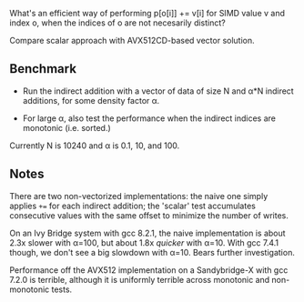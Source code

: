 What's an efficient way of performing p[o[i]] += v[i] for SIMD value v and index o,
when the indices of o are not necesarily distinct?

Compare scalar approach with AVX512CD-based vector solution.

## Benchmark

* Run the indirect addition with a vector of data of size N and α*N indirect additions,
for some density factor α.

* For large α, also test the performance when the indirect indices are monotonic (i.e.
sorted.)

Currently N is 10240 and α is 0.1, 10, and 100.

## Notes

There are two non-vectorized implementations: the naive one simply applies `+=` for each
indirect addition; the 'scalar' test accumulates consecutive values with the same offset
to minimize the number of writes.

On an Ivy Bridge system with gcc 8.2.1, the naive implementation is about 2.3x slower
with α=100, but about 1.8x _quicker_ with α=10. With gcc 7.4.1 though, we don't see
a big slowdown with α=10. Bears further investigation.

Performance off the AVX512 implementation on a Sandybridge-X with gcc 7.2.0 is terrible,
although it is uniformly terrible across monotonic and non-monotonic tests.


